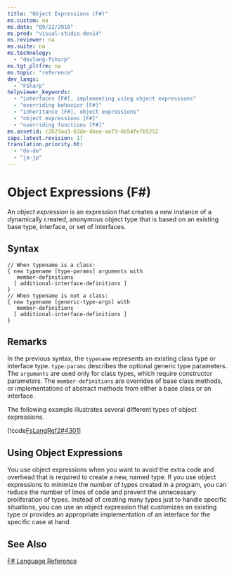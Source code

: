```yaml
---
title: "Object Expressions (F#)"
ms.custom: na
ms.date: "09/22/2016"
ms.prod: "visual-studio-dev14"
ms.reviewer: na
ms.suite: na
ms.technology: 
  - "devlang-fsharp"
ms.tgt_pltfrm: na
ms.topic: "reference"
dev_langs: 
  - "FSharp"
helpviewer_keywords: 
  - "interfaces [F#], implementing using object expressions"
  - "overriding behavior [F#]"
  - "inheritance [F#], object expressions"
  - "object expressions [F#]"
  - "overriding functions [F#]"
ms.assetid: c2b23aa3-63de-4bea-aa73-6b54fefb5252
caps.latest.revision: 17
translation.priority.ht: 
  - "de-de"
  - "ja-jp"
---
```

# Object Expressions (F#)
An *object expression* is an expression that creates a new instance of a dynamically created, anonymous object type that is based on an existing base type, interface, or set of interfaces.  
  
## Syntax  
  
```  
// When typename is a class:  
{ new typename [type-params] arguments with  
   member-definitions  
  [ additional-interface-definitions ]  
}  
// When typename is not a class:  
{ new typename [generic-type-args] with  
   member-definitions  
  [ additional-interface-definitions ]  
}  
```  
  
## Remarks  
 In the previous syntax, the `typename` represents an existing class type or interface type. `type-params` describes the optional generic type parameters. The `arguments` are used only for class types, which require constructor parameters. The `member-definitions` are overrides of base class methods, or implementations of abstract methods from either a base class or an interface.  
  
 The following example illustrates several different types of object expressions.  
  
 [!code[FsLangRef2#4301](../vs140/codesnippet/FSharp/object-expressions--fsharp-_1.fs)]  
  
## Using Object Expressions  
 You use object expressions when you want to avoid the extra code and overhead that is required to create a new, named type. If you use object expressions to minimize the number of types created in a program, you can reduce the number of lines of code and prevent the unnecessary proliferation of types. Instead of creating many types just to handle specific situations, you can use an object expression that customizes an existing type or provides an appropriate implementation of an interface for the specific case at hand.  
  
## See Also  
 [F# Language Reference](../vs140/fsharp-language-reference.md)